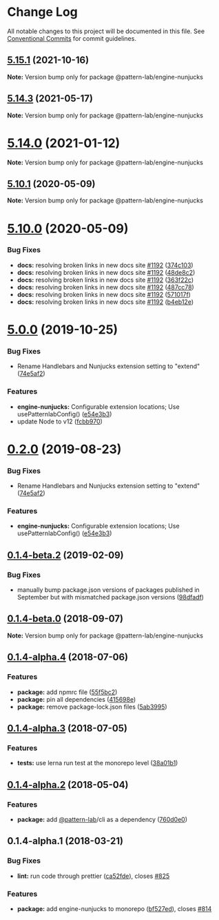 # Change Log

All notable changes to this project will be documented in this file.
See [Conventional Commits](https://conventionalcommits.org) for commit guidelines.

## [5.15.1](https://github.com/pattern-lab/patternlab-node/tree/master/packages/engine-nunjucks/compare/v5.15.0...v5.15.1) (2021-10-16)

**Note:** Version bump only for package @pattern-lab/engine-nunjucks






## [5.14.3](https://github.com/pattern-lab/patternlab-node/tree/master/packages/engine-nunjucks/compare/v5.14.2...v5.14.3) (2021-05-17)

**Note:** Version bump only for package @pattern-lab/engine-nunjucks






# [5.14.0](https://github.com/pattern-lab/patternlab-node/tree/master/packages/engine-nunjucks/compare/v5.13.3...v5.14.0) (2021-01-12)

**Note:** Version bump only for package @pattern-lab/engine-nunjucks






## [5.10.1](https://github.com/pattern-lab/patternlab-node/tree/master/packages/engine-nunjucks/compare/v5.10.0...v5.10.1) (2020-05-09)

**Note:** Version bump only for package @pattern-lab/engine-nunjucks





# [5.10.0](https://github.com/pattern-lab/patternlab-node/tree/master/packages/engine-nunjucks/compare/v5.9.3...v5.10.0) (2020-05-09)


### Bug Fixes

* **docs:** resolving broken links in new docs site [#1192](https://github.com/pattern-lab/patternlab-node/tree/master/packages/engine-nunjucks/issues/1192) ([374c103](https://github.com/pattern-lab/patternlab-node/tree/master/packages/engine-nunjucks/commit/374c103a59504ba239b16680f86a89b4d95e304f))
* **docs:** resolving broken links in new docs site [#1192](https://github.com/pattern-lab/patternlab-node/tree/master/packages/engine-nunjucks/issues/1192) ([48de8c2](https://github.com/pattern-lab/patternlab-node/tree/master/packages/engine-nunjucks/commit/48de8c2e134a61c0b4440375254bc9590a3e2563))
* **docs:** resolving broken links in new docs site [#1192](https://github.com/pattern-lab/patternlab-node/tree/master/packages/engine-nunjucks/issues/1192) ([363f22c](https://github.com/pattern-lab/patternlab-node/tree/master/packages/engine-nunjucks/commit/363f22c643239ef4ca48d6f5942111604fda5ead))
* **docs:** resolving broken links in new docs site [#1192](https://github.com/pattern-lab/patternlab-node/tree/master/packages/engine-nunjucks/issues/1192) ([487cc78](https://github.com/pattern-lab/patternlab-node/tree/master/packages/engine-nunjucks/commit/487cc783388043ec16ab1e54a3bfd8490038d058))
* **docs:** resolving broken links in new docs site [#1192](https://github.com/pattern-lab/patternlab-node/tree/master/packages/engine-nunjucks/issues/1192) ([571017f](https://github.com/pattern-lab/patternlab-node/tree/master/packages/engine-nunjucks/commit/571017ffafa2cf6e8fa01b7ea7effc88922b05d1))
* **docs:** resolving broken links in new docs site [#1192](https://github.com/pattern-lab/patternlab-node/tree/master/packages/engine-nunjucks/issues/1192) ([b4eb12e](https://github.com/pattern-lab/patternlab-node/tree/master/packages/engine-nunjucks/commit/b4eb12e68ceb402964a7e303610e5b0c008876ba))





# [5.0.0](https://github.com/pattern-lab/patternlab-node/tree/master/packages/engine-nunjucks/compare/v3.0.0-beta.3...v5.0.0) (2019-10-25)


### Bug Fixes

* Rename Handlebars and Nunjucks extension setting to "extend" ([74e5af2](https://github.com/pattern-lab/patternlab-node/tree/master/packages/engine-nunjucks/commit/74e5af28c4e714fdfc1db535b94c52f3dc14a3a4))


### Features

* **engine-nunjucks:** Configurable extension locations; Use usePatternlabConfig() ([e54e3b3](https://github.com/pattern-lab/patternlab-node/tree/master/packages/engine-nunjucks/commit/e54e3b3d48f934d3a4d44b9f4ff262f742a4aaf9))
* update Node to v12 ([fcbb970](https://github.com/pattern-lab/patternlab-node/tree/master/packages/engine-nunjucks/commit/fcbb970648cdd775c9a88078f14c1f24c5b62d73))






# [0.2.0](https://github.com/pattern-lab/patternlab-node/tree/master/packages/engine-nunjucks/compare/@pattern-lab/engine-nunjucks@0.1.5-alpha.0...@pattern-lab/engine-nunjucks@0.2.0) (2019-08-23)


### Bug Fixes

* Rename Handlebars and Nunjucks extension setting to "extend" ([74e5af2](https://github.com/pattern-lab/patternlab-node/tree/master/packages/engine-nunjucks/commit/74e5af2))


### Features

* **engine-nunjucks:** Configurable extension locations; Use usePatternlabConfig() ([e54e3b3](https://github.com/pattern-lab/patternlab-node/tree/master/packages/engine-nunjucks/commit/e54e3b3))






## [0.1.4-beta.2](https://github.com/pattern-lab/patternlab-node/tree/master/packages/engine-nunjucks/compare/@pattern-lab/engine-nunjucks@0.1.4-beta.0...@pattern-lab/engine-nunjucks@0.1.4-beta.2) (2019-02-09)


### Bug Fixes

* manually bump package.json versions of packages published in September but with mismatched package.json versions ([98dfadf](https://github.com/pattern-lab/patternlab-node/tree/master/packages/engine-nunjucks/commit/98dfadf))





<a name="0.1.4-beta.0"></a>
## [0.1.4-beta.0](https://github.com/pattern-lab/patternlab-node/tree/master/packages/engine-nunjucks/compare/@pattern-lab/engine-nunjucks@0.1.4-alpha.4...@pattern-lab/engine-nunjucks@0.1.4-beta.0) (2018-09-07)

**Note:** Version bump only for package @pattern-lab/engine-nunjucks





<a name="0.1.4-alpha.4"></a>

## [0.1.4-alpha.4](https://github.com/pattern-lab/patternlab-node/tree/master/packages/engine-nunjucks/compare/@pattern-lab/engine-nunjucks@0.1.4-alpha.3...@pattern-lab/engine-nunjucks@0.1.4-alpha.4) (2018-07-06)

### Features

* **package:** add npmrc file ([55f5bc2](https://github.com/pattern-lab/patternlab-node/tree/master/packages/engine-nunjucks/commit/55f5bc2))
* **package:** pin all dependencies ([415698e](https://github.com/pattern-lab/patternlab-node/tree/master/packages/engine-nunjucks/commit/415698e))
* **package:** remove package-lock.json files ([5ab3995](https://github.com/pattern-lab/patternlab-node/tree/master/packages/engine-nunjucks/commit/5ab3995))

<a name="0.1.4-alpha.3"></a>

## [0.1.4-alpha.3](https://github.com/pattern-lab/patternlab-node/tree/master/packages/engine-nunjucks/compare/@pattern-lab/engine-nunjucks@0.1.4-alpha.2...@pattern-lab/engine-nunjucks@0.1.4-alpha.3) (2018-07-05)

### Features

* **tests:** use lerna run test at the monorepo level ([38a01b1](https://github.com/pattern-lab/patternlab-node/tree/master/packages/engine-nunjucks/commit/38a01b1))

<a name="0.1.4-alpha.2"></a>

## [0.1.4-alpha.2](https://github.com/pattern-lab/patternlab-node/tree/master/packages/engine-nunjucks/compare/@pattern-lab/engine-nunjucks@0.1.4-alpha.1...@pattern-lab/engine-nunjucks@0.1.4-alpha.2) (2018-05-04)

### Features

* **package:** add [@pattern-lab](https://github.com/pattern-lab)/cli as a dependency ([760d0e0](https://github.com/pattern-lab/patternlab-node/tree/master/packages/engine-nunjucks/commit/760d0e0))

<a name="0.1.4-alpha.1"></a>

## 0.1.4-alpha.1 (2018-03-21)

### Bug Fixes

* **lint:** run code through prettier ([ca52fde](https://github.com/pattern-lab/patternlab-node/tree/master/packages/engine-nunjucks/commit/ca52fde)), closes [#825](https://github.com/pattern-lab/patternlab-node/tree/master/packages/engine-nunjucks/issues/825)

### Features

* **package:** add engine-nunjucks to monorepo ([bf527ed](https://github.com/pattern-lab/patternlab-node/tree/master/packages/engine-nunjucks/commit/bf527ed)), closes [#814](https://github.com/pattern-lab/patternlab-node/tree/master/packages/engine-nunjucks/issues/814)
